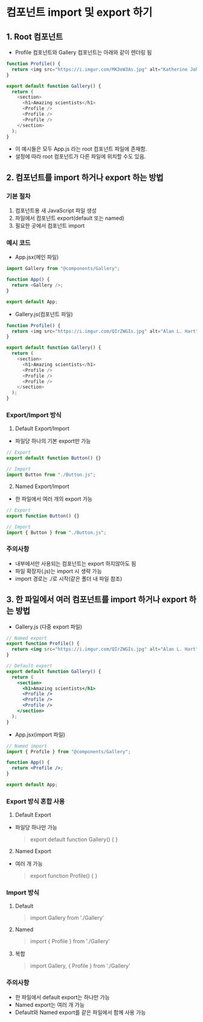 # 컴포넌트 import 및 export 하기

## 1. Root 컴포넌트

- Profile 컴포넌트와 Gallery 컴포넌트는 아래와 같이 렌더링 됨

```js
function Profile() {
  return <img src="https://i.imgur.com/MK3eW3As.jpg" alt="Katherine Johnson" />;
}

export default function Gallery() {
  return (
    <section>
      <h1>Amazing scientists</h1>
      <Profile />
      <Profile />
      <Profile />
    </section>
  );
}
```

- 이 예시들은 모두 App.js 라는 root 컴포넌트 파일에 존재함.
- 설정에 따라 root 컴포넌트가 다른 파일에 위치할 수도 있음.

## 2. 컴포넌트를 import 하거나 export 하는 방법

### 기본 절차

1. 컴포넌트용 새 JavaScript 파일 생성
2. 파일에서 컴포넌트 export(default 또는 named)
3. 필요한 곳에서 컴포넌트 import

### 예시 코드

- App.jsx(메인 파일)

```js
import Gallery from "@components/Gallery";

function App() {
  return <Gallery />;
}

export default App;
```

- Gallery.js(컴포넌트 파일)

```js
function Profile() {
  return <img src="https://i.imgur.com/QIrZWGIs.jpg" alt="Alan L. Hart" />;
}

export default function Gallery() {
  return (
    <section>
      <h1>Amazing scientists</h1>
      <Profile />
      <Profile />
      <Profile />
    </section>
  );
}
```

### Export/Import 방식

1. Default Export/Import

- 파일당 하나의 기본 export만 가능

```jsx
// Export
export default function Button() {}

// Import
import Button from "./Button.js";
```

2. Named Export/Import

- 한 파일에서 여러 개의 export 가능

```jsx
// Export
export function Button() {}

// Import
import { Button } from "./Button.js";
```

### 주의사항

- 내부에서만 사용되는 컴포넌트는 export 하지않아도 됨
- 파일 확장자(.js)는 import 시 생략 가능
- import 경로는 ./로 시작(같은 폴더 내 파일 참조)

## 3. 한 파일에서 여러 컴포넌트를 import 하거나 export 하는 방법

- Gallery.js (다중 export 파일)

```jsx
// Named export
export function Profile() {
  return <img src="https://i.imgur.com/QIrZWGIs.jpg" alt="Alan L. Hart" />;
}

// Default export
export default function Gallery() {
  return (
    <section>
      <h1>Amazing scientists</h1>
      <Profile />
      <Profile />
      <Profile />
    </section>
  );
}
```

- App.jsx(import 파일)

```jsx
// Named import
import { Profile } from "@components/Gallery";

function App() {
  return <Profile />;
}

export default App;
```

### Export 방식 혼합 사용

1. Default Export

- 파일당 하나만 가능
  > export default function Gallery() { }

2. Named Export

- 여러 개 가능
  > export function Profile() { }

### Import 방식

1. Default
   > import Gallery from './Gallery'
2. Named
   > import { Profile } from './Gallery'
3. 복합
   > import Gallery, { Profile } from './Gallery'

### 주의사항

- 한 파일에서 default export는 하나만 가능
- Named export는 여러 개 가능
- Default와 Named export를 같은 파일에서 함께 사용 가능
